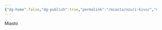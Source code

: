 ```yaml
---
{"dg-home":false,"dg-publish":true,"permalink":"/miasta/nzuri-kivu/","dgPassFrontmatter":true}
---
```


Miasto

<!--
(Silent harbor) Miasto pirackie, przybrzeżne. Miastem rządzi najsilniejszy kapitan aktualnie w nim przebywający i sysponujący najliczniejszą załogą i pieniędzmi. Mieszkańcy głównie handlują tym co zrabują piraci ale można w nim zdobyć także informacje. Jest też najlepszym miejscem na pozyskanie najemników lub wojowników.

1. **Konwencja:** Miasto położone w sercu dżungli nad wielką, dziką laguną, otoczoną mangrowcami i gęstą roślinnością. Budynki stoją na palach, a przejścia między nimi to podwieszone mosty. Mieszkańcy wierzą, że w wodach laguny żyją duchy opiekuńcze, więc regularnie odprawiają rytuały i składane są ofiary, aby zjednać sobie wodne istoty.
2. **Nazwa:** **Nzuri Kivu** – inspirowana językami suahili i lingala, nadając nazwie mistyczny, afrykański klimat.
3. **Imiona i Nazwy:** Imiona, które są proste i brzmią egzotycznie: Tamba, Razi, Lani, Kasa, Zuri, Malu, Liko.
-->